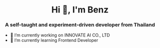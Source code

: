 <h1 align="center">Hi 👋, I'm Benz</h1>
<h3 align="center">A self-taught and experiment-driven developer from Thailand</h3>

- 🔭 I’m currently working on INNOVATE AI CO., LTD
- 🌱 I’m currently learning Frontend Developer
